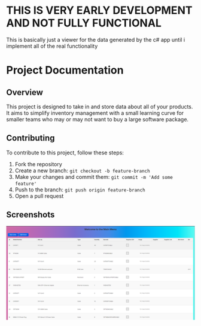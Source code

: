 # THIS IS VERY EARLY DEVELOPMENT AND NOT FULLY FUNCTIONAL 

This is basically just a viewer for the data generated by the c# app until i implement all of the real functionality

# Project Documentation

## Overview

This project is designed to take in and store data about all of your products. It aims to simplify inventory management with a small learning curve for smaller teams who may or may not want to buy a large software package.

## Contributing

To contribute to this project, follow these steps:

1. Fork the repository
2. Create a new branch: `git checkout -b feature-branch`
3. Make your changes and commit them: `git commit -m 'Add some feature'`
4. Push to the branch: `git push origin feature-branch`
5. Open a pull request

## Screenshots

![Screenshot 1](./screenshots/MainMenu.png)
